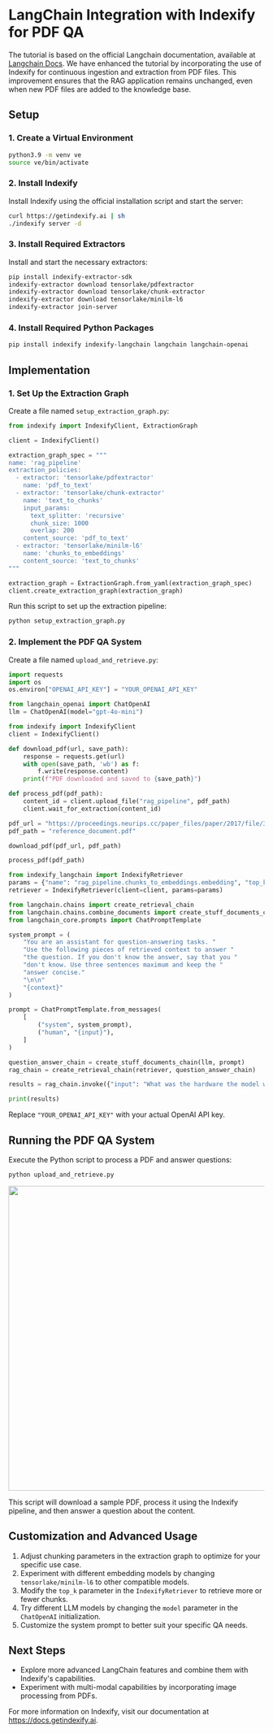 # LangChain Integration with Indexify for PDF QA

The tutorial is based on the official Langchain documentation, available at [Langchain Docs](https://python.langchain.com/v0.2/docs/tutorials/pdf_qa/). We have enhanced the tutorial by incorporating the use of Indexify for continuous ingestion and extraction from PDF files. This improvement ensures that the RAG application remains unchanged, even when new PDF files are added to the knowledge base.

## Setup

### 1. Create a Virtual Environment

```bash
python3.9 -m venv ve
source ve/bin/activate
```

### 2. Install Indexify

Install Indexify using the official installation script and start the server:

```bash
curl https://getindexify.ai | sh
./indexify server -d
```

### 3. Install Required Extractors

Install and start the necessary extractors:

```bash
pip install indexify-extractor-sdk
indexify-extractor download tensorlake/pdfextractor
indexify-extractor download tensorlake/chunk-extractor
indexify-extractor download tensorlake/minilm-l6
indexify-extractor join-server
```

### 4. Install Required Python Packages

```bash
pip install indexify indexify-langchain langchain langchain-openai
```

## Implementation

### 1. Set Up the Extraction Graph

Create a file named `setup_extraction_graph.py`:

```python
from indexify import IndexifyClient, ExtractionGraph

client = IndexifyClient()

extraction_graph_spec = """
name: 'rag_pipeline'
extraction_policies:
  - extractor: 'tensorlake/pdfextractor'
    name: 'pdf_to_text'
  - extractor: 'tensorlake/chunk-extractor'
    name: 'text_to_chunks'
    input_params:
      text_splitter: 'recursive'
      chunk_size: 1000
      overlap: 200
    content_source: 'pdf_to_text'
  - extractor: 'tensorlake/minilm-l6'
    name: 'chunks_to_embeddings'
    content_source: 'text_to_chunks'
"""

extraction_graph = ExtractionGraph.from_yaml(extraction_graph_spec)
client.create_extraction_graph(extraction_graph)
```

Run this script to set up the extraction pipeline:

```bash
python setup_extraction_graph.py
```

### 2. Implement the PDF QA System

Create a file named `upload_and_retrieve.py`:

```python
import requests
import os
os.environ["OPENAI_API_KEY"] = "YOUR_OPENAI_API_KEY"

from langchain_openai import ChatOpenAI
llm = ChatOpenAI(model="gpt-4o-mini")

from indexify import IndexifyClient
client = IndexifyClient()

def download_pdf(url, save_path):
    response = requests.get(url)
    with open(save_path, 'wb') as f:
        f.write(response.content)
    print(f"PDF downloaded and saved to {save_path}")

def process_pdf(pdf_path):
    content_id = client.upload_file("rag_pipeline", pdf_path)
    client.wait_for_extraction(content_id)

pdf_url = "https://proceedings.neurips.cc/paper_files/paper/2017/file/3f5ee243547dee91fbd053c1c4a845aa-Paper.pdf"
pdf_path = "reference_document.pdf"

download_pdf(pdf_url, pdf_path)

process_pdf(pdf_path)

from indexify_langchain import IndexifyRetriever
params = {"name": "rag_pipeline.chunks_to_embeddings.embedding", "top_k": 3}
retriever = IndexifyRetriever(client=client, params=params)

from langchain.chains import create_retrieval_chain
from langchain.chains.combine_documents import create_stuff_documents_chain
from langchain_core.prompts import ChatPromptTemplate

system_prompt = (
    "You are an assistant for question-answering tasks. "
    "Use the following pieces of retrieved context to answer "
    "the question. If you don't know the answer, say that you "
    "don't know. Use three sentences maximum and keep the "
    "answer concise."
    "\n\n"
    "{context}"
)

prompt = ChatPromptTemplate.from_messages(
    [
        ("system", system_prompt),
        ("human", "{input}"),
    ]
)

question_answer_chain = create_stuff_documents_chain(llm, prompt)
rag_chain = create_retrieval_chain(retriever, question_answer_chain)

results = rag_chain.invoke({"input": "What was the hardware the model was trained on and how long it was trained?"})

print(results)
```

Replace `"YOUR_OPENAI_API_KEY"` with your actual OpenAI API key.

## Running the PDF QA System

Execute the Python script to process a PDF and answer questions:

```bash
python upload_and_retrieve.py
```
<img src="https://docs.getindexify.ai/example_code/pdf/langchain/carbon.png" width="600"/>

This script will download a sample PDF, process it using the Indexify pipeline, and then answer a question about the content.

## Customization and Advanced Usage

1. Adjust chunking parameters in the extraction graph to optimize for your specific use case.
2. Experiment with different embedding models by changing `tensorlake/minilm-l6` to other compatible models.
3. Modify the `top_k` parameter in the `IndexifyRetriever` to retrieve more or fewer chunks.
4. Try different LLM models by changing the `model` parameter in the `ChatOpenAI` initialization.
5. Customize the system prompt to better suit your specific QA needs.

## Next Steps

- Explore more advanced LangChain features and combine them with Indexify's capabilities.
- Experiment with multi-modal capabilities by incorporating image processing from PDFs.

For more information on Indexify, visit our documentation at https://docs.getindexify.ai.

